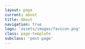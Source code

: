 ```yaml
---
layout: page
current: about
title: About
navigation: true
logo: 'assets/images/favicon.png'
class: page-template
subclass: 'post page'
---
```

